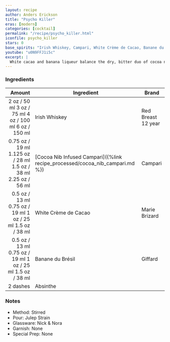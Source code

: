 ```yaml
---
layout: recipe
author: Anders Erickson
title: "Psycho Killer"
eras: [modern]
categories: [cocktail]
permalink: "/recipe/psycho_killer.html"
iconfile: psycho_killer
stars: 0
base_spirits: "Irish Whiskey, Campari, White Crème de Cacao, Banane du Brésil"
youtube: "u0N9FFJ1i5c"
excerpt: |
  White cacao and banana liqueur balance the dry, bitter duo of cocoa nibs and Campari in this elegant Irish whiskey cocktail from The Dead Rabbit.
---
```


### Ingredients

|   Amount | Ingredient                                                         | Brand              |
| -------: | ------------------------------------------------------------------ | ------------------ |
|     <span class="onex active">2 oz / 50 ml</span> <span class="onehalfx">3 oz / 75 ml</span> <span class="twox">4 oz / 100 ml</span> <span class="threex">6 oz / 150 ml</span> | Irish Whiskey                                                      | Red Breast 12 year |
|  <span class="onex active">0.75 oz / 19 ml</span> <span class="onehalfx">1.125 oz / 28 ml</span> <span class="twox">1.5 oz / 38 ml</span> <span class="threex">2.25 oz / 56 ml</span> | [Cocoa Nib Infused Campari]({%link recipe_processed/cocoa_nib_campari.md %}) | Campari            |
|   <span class="onex active">0.5 oz / 13 ml</span> <span class="onehalfx">0.75 oz / 19 ml</span> <span class="twox">1 oz / 25 ml</span> <span class="threex">1.5 oz / 38 ml</span> | White Crème de Cacao                                               | Marie Brizard      |
|   <span class="onex active">0.5 oz / 13 ml</span> <span class="onehalfx">0.75 oz / 19 ml</span> <span class="twox">1 oz / 25 ml</span> <span class="threex">1.5 oz / 38 ml</span> | Banane du Brésil                                                   | Giffard            |
| 2 dashes | Absinthe                                                           |

### Notes

- Method: Stirred
- Pour: Julep Strain
- Glassware: Nick & Nora
- Garnish: None
- Special Prep: None
